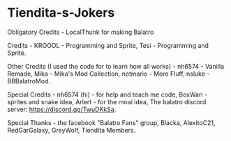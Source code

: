 # Tiendita-s-Jokers

Obligatory Credits -
LocalThunk for making Balatro

Credits -
KROOOL - Programming and Sprite,
Tesi - Programming and Sprite.

Other Credits (I used the code for to learn how all works) -
nh6574 - Vanilla Remade,
Mika - Mika's Mod Collection,
notmario - More Fluff,
nsluke - BBBalatroMod.

Special Credits -
nh6574 (hi) - for help and teach me code,
BoxWari - sprites and snake idea,
Arlert - for the moai idea,
The balatro discord server: https://discord.gg/TwuDKkSa.

Special Thanks -
the facebook "Balatro Fans" group,
Blacka,
AlexitoC21,
RedGarGalaxy,
GreyWolf,
Tiendita Members.
